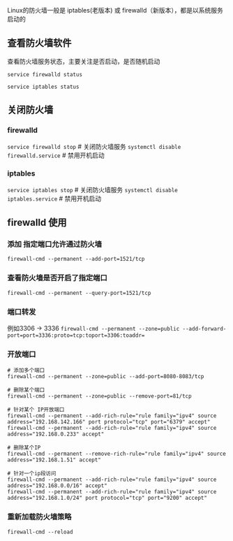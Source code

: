 Linux的防火墙一般是 iptables(老版本) 或 firewalld（新版本），都是以系统服务启动的



## 查看防火墙软件

查看防火墙服务状态，主要关注是否启动，是否随机启动



`service firewalld status`

`service iptables status`



## 关闭防火墙

### firewalld 

`service firewalld stop`  # 关闭防火墙服务
`systemctl disable firewalld.service` # 禁用开机启动 



### iptables 

`service iptables stop`  # 关闭防火墙服务
`systemctl disable iptables.service` # 禁用开机启动 



## firewalld 使用

### 添加 指定端口允许通过防火墙

`firewall-cmd --permanent --add-port=1521/tcp`



### 查看防火墙是否开启了指定端口
`firewall-cmd --permanent --query-port=1521/tcp`

### 端口转发
例如3306 -> 3336
`firewall-cmd --permanent --zone=public --add-forward-port=port=3336:proto=tcp:toport=3306:toaddr=`

### 开放端口
```
# 添加多个端口
firewall-cmd --permanent --zone=public --add-port=8080-8083/tcp
 
# 删除某个端口
firewall-cmd --permanent --zone=public --remove-port=81/tcp
 
# 针对某个 IP开放端口
firewall-cmd --permanent --add-rich-rule="rule family="ipv4" source address="192.168.142.166" port protocol="tcp" port="6379" accept"
firewall-cmd --permanent --add-rich-rule="rule family="ipv4" source address="192.168.0.233" accept"
 
# 删除某个IP
firewall-cmd --permanent --remove-rich-rule="rule family="ipv4" source address="192.168.1.51" accept"
 
# 针对一个ip段访问
firewall-cmd --permanent --add-rich-rule="rule family="ipv4" source address="192.168.0.0/16" accept"
firewall-cmd --permanent --add-rich-rule="rule family="ipv4" source address="192.168.1.0/24" port protocol="tcp" port="9200" accept"
```


### 重新加载防火墙策略
`firewall-cmd --reload`